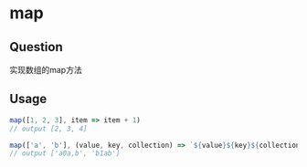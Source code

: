 # map

## Question
实现数组的map方法

## Usage
```javascript
map([1, 2, 3], item => item + 1)
// output [2, 3, 4]
```
```javascript
map(['a', 'b'], (value, key, collection) => `${value}${key}${collection}`)
// output ['a0a,b', 'b1ab']
```